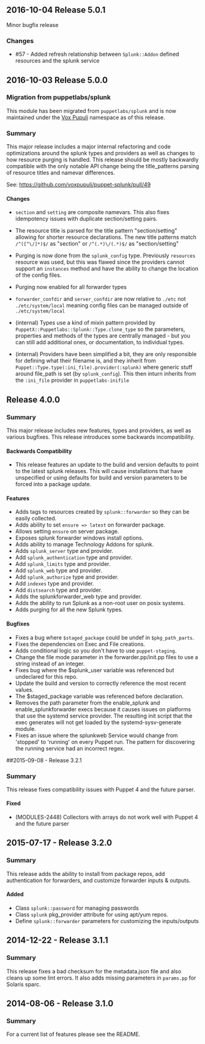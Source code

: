 ## 2016-10-04 Release 5.0.1

Minor bugfix release

### Changes

- #57 - Added refresh relationship between `Splunk::Addon` defined resources and the splunk service


## 2016-10-03 Release 5.0.0

### Migration from puppetlabs/splunk

This module has been migrated from `puppetlabs/splunk` and is now maintained under the [Vox Pupuli](https://voxpupuli.org) namespace as of this release.

### Summary

This major release includes a major internal refactoring and code optimizations around the splunk types and providers as well as changes to how resource purging is handled.  This release should be mostly backwardly compatible with the only notable API change being the title_patterns parsing of resource titles and namevar differences.

See: https://github.com/voxpupuli/puppet-splunk/pull/49

#### Changes
 
- `section` and `setting` are composite namevars.  This also fixes idempotency issues with duplicate section/setting pairs.
- The resource title is parsed for the title pattern "section/setting" allowing for shorter resource declarations. The new title patterns match `/^([^\/]*)$/` as "section" or `/^(.*)\/(.*)$/` as "section/setting" 
- Purging is now done from the `splunk_config` type.  Previously `resources` resource was used, but this was flawed since the providers cannot support an `instances` method and have the ability to change the location of the config files.
- Purging now enabled for all forwarder types
- `forwarder_confdir` and `server_confdir` are now relative to `./etc` not `./etc/system/local` meaning config files can be managed outside of `./etc/system/local`

- (internal) Types use a kind of mixin pattern provided by `PuppetX::Puppetlabs::Splunk::Type.clone_type` so the parameters, properties and methods of the types are centrally managed - but you can still add additional ones, or documentation, to individual types.
- (internal) Providers have been simplified a bit, they are only responsible for defining what their filename is, and they inherit from `Puppet::Type.type(:ini_file).provider(:splunk)` where generic stuff around file_path is set (by `splunk_config`).  This then inturn inherits from the `:ini_file` provider in `puppetlabs-inifile`



## Release 4.0.0
### Summary
This major release includes new features, types and providers, as well as various bugfixes. This release introduces some backwards incompatibility.

#### Backwards Compatibility
- This release features an update to the build and version defaults to point to the latest splunk releases. This will cause installations that have unspecified or using defaults for build and version parameters to be forced into a package update.

#### Features
- Adds tags to resources created by `splunk::forwarder` so they can be easily collected.
- Adds ability to set `ensure => latest` on forwarder package.
- Allows setting `ensure` on server package.
- Exposes splunk forwarder windows install options.
- Adds ability to manage Technology Addons for splunk.
- Adds `splunk_server` type and provider.
- Add `splunk_authentication` type and provider.
- Add `splunk_limits` type and provider.
- Add `splunk_web` type and provider.
- Add `splunk_authorize` type and provider.
- Add `indexes` type and provider.
- Add `distsearch` type and provider.
- Adds the splunkforwarder_web type and provider.
- Adds the ability to run Splunk as a non-root user on posix systems.
- Adds purging for all the new Splunk types.

#### Bugfixes
- Fixes a bug where `$staged_package` could be undef in `$pkg_path_parts`.
- Fixes the dependencies on Exec and File creations.
- Adds conditional logic so you don't have to use `puppet-staging`.
- Change the file mode parameter in the forwarder.pp/init.pp files to
  use a string instead of an integer.
- Fixes bug where the $splunk_user variable was referenced but undeclared for this repo.
- Update the build and version to correctly reference the most recent values.
- The $staged_package variable was referenced before declaration.
- Removes the path parameter from the enable_splunk and enable_splunkforwarder execs because it causes issues on platforms that use the systemd service provider. The resulting init script that the exec generates will not get loaded by the systemd-sysv-generate module.
- Fixes an issue where the splunkweb Service would change from 'stopped' to 'running' on every Puppet run. The pattern for discovering the running service had an incorrect regex.

##2015-09-08 - Release 3.2.1
### Summary
This release fixes compatibility issues with Puppet 4 and the future parser.

#### Fixed
- (MODULES-2448) Collectors with arrays do not work well with Puppet 4 and the future parser

## 2015-07-17 - Release 3.2.0
### Summary
This release adds the ability to install from package repos, add authentication for forwarders, and customize forwarder inputs & outputs.

#### Added
- Class `splunk::password` for managing passwords
- Class `splunk` pkg\_provider attribute for using apt/yum repos.
- Define `splunk::forwarder` parameters for customizing the inputs/outputs

## 2014-12-22 - Release 3.1.1
### Summary

This release fixes a bad checksum for the metadata.json file and also cleans up some lint errors. It also adds missing parameters in `params.pp` for Solaris sparc.

## 2014-08-06 - Release 3.1.0
### Summary

For a current list of features please see the README.
